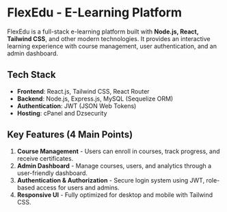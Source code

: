 # FlexEdu - E-Learning Platform

FlexEdu is a full-stack e-learning platform built with **Node.js, React, Tailwind CSS**, and other modern technologies. It provides an interactive learning experience with course management, user authentication, and an admin dashboard.

## Tech Stack

- **Frontend**: React.js, Tailwind CSS, React Router
- **Backend**: Node.js, Express.js, MySQL (Sequelize ORM)
- **Authentication**: JWT (JSON Web Tokens)
- **Hosting**: cPanel and Dzsecurity


## Key Features (4 Main Points)

1. **Course Management** - Users can enroll in courses, track progress, and receive certificates.
2. **Admin Dashboard** - Manage courses, users, and analytics through a user-friendly dashboard.
3. **Authentication & Authorization** - Secure login system using JWT, role-based access for users and admins.
4. **Responsive UI** - Fully optimized for desktop and mobile with Tailwind CSS.
